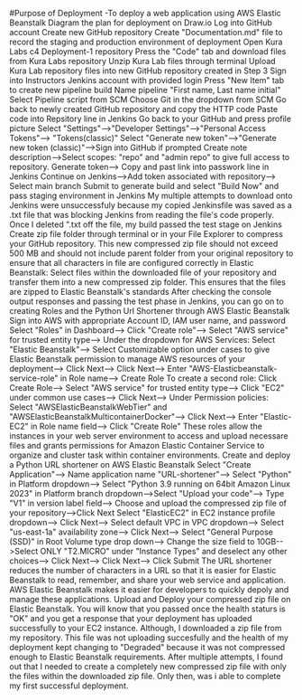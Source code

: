 #Purpose of Deployment
-To deploy a web application using AWS Elastic Beanstalk
Diagram the plan for deployment on Draw.io
Log into GitHub account
Create new GitHub repository
Create "Documentation.md" file to record the staging and production environment of deployment
Open Kura Labs c4 Deployment-1 repository
Press the "Code" tab and download files from Kura Labs repository
Unzip Kura Lab files through terminal 
Upload Kura Lab repository files into new GitHub repository created in Step 3
Sign into Instructors Jenkins account with provided login
Press "New Item" tab to create new pipeline build
Name pipeline "First name, Last name initial"
Select Pipeline script from SCM
Choose Git in the dropdown from SCM
Go back to newly created GitHub repository and copy the HTTP code
Paste code into Repsitory line in Jenkins
Go back to your GitHub and press profile picture
Select "Settings"-->"Developer Settings"-->"Personal Access Tokens"--> "Tokens(classic)"
Select "Generate new token"-->"Generate new token (classic)"-->Sign into GitHub if prompted
Create note description-->Select scopes: "repo" and "admin repo" to give full access to repository.
Generate token--> Copy and past link into passwork line in Jenkins
Continue on Jenkins-->Add token associated with repository--> Select main branch
Submit to generate build and select "Build Now" and pass staging environment in Jenkins
My multiple attempts to download onto Jenkins were unsuccessfuly because my copied Jenkinsfile was saved as a .txt file that was blocking Jenkins from reading the file's code properly. Once I deleted ".txt off the file, my build passed the test stage on Jenkins
Create zip file folder through terminal or in your File Explorer to compress your GitHub repository. This new compressed zip file should not exceed 500 MB and should not include parent folder from your original repository to ensure that all characters in file are configured correctly in Elastic Beanstalk:
Select files within the downloaded file of your repository and transfer them into a new compressed zip folder. This ensures that the files are zipped to Elastic Beanstalk's standards 
After checking the console output responses and passing the test phase in Jenkins, you can go on to creating Roles and the Python Url Shortener through AWS Elastic Beanstalk
Sign into AWS with appropriate Account ID, IAM user name, and password 
Select "Roles" in Dashboard--> Click "Create role"--> Select "AWS service" for trusted entity type--> Under the dropdown for AWS Services: Select "Elastic Beanstalk"--> Select Customizable option under cases to give Elastic Beanstalk permission to manage AWS resources of your deployment--> Click Next--> Click Next--> Enter "AWS-Elasticbeanstalk-service-role" in Role name--> Create Role
To create a second role: Click Create Role--> Select "AWS service" for trusted entity type--> Click "EC2" under common use cases--> Click Next--> Under Permission policies: Select "AWSElasticBeanstalkWebTier" and "AWSElasticBeanstalkMulticontainerDocker"--> Click Next--> Enter "Elastic-EC2" in Role name field--> Click "Create Role"
These roles allow the instances in your web server environment to access and upload necessare files and grants permissions for Amazon Elastic Container Service to organize and cluster task within container environments.
Create and deploy a Python URL shortener on AWS Elastic Beanstalk 
Select "Create Application"--> Name application name "URL-shortener"--> Select "Python" in Platform dropdown--> Select "Python 3.9 running on 64bit Amazon Linux 2023" in Platform branch dropdown-->Select "Upload your code"--> Type "V1" in version label field--> Choose and upload the compressed zip file of your repository-->Click Next
Select "ElasticEC2" in EC2 instance profile dropdown--> Click Next--> Select default VPC in VPC dropdown--> Select "us-east-1a" availability zone--> Click Next--> Select "General Purpose (SSD)" in Root Volume type drop down--> Change the size field to 10GB-->Select ONLY "T2.MICRO" under "Instance Types" and deselect any other choices--> Click Next--> Click Next--> Click Submit
The URL shortener reduces the number of characters in a URL so that it is easier for Elastic Beanstalk to read, remember, and share your web service and application. AWS Elastic Beanstalk makes it easier for developers to quickly depoly and manage these applications.
Upload and Deploy your compressed zip file on Elastic Beanstalk. You will know that you passed once the health staturs is "OK" and you get a response that your deployment has uploaded successfully to your EC2 instance.
Although, I downloaded a zip file from my repository. This file was not uploading succesfully and the health of my deployment kept changing to "Degraded" because it was not compressed enough to Elastic Beanstalk requirements. After multiple attempts, I found out that I needed to create a completely new compressed zip file with only the files within the downloaded zip file. Only then, was i able to complete my first successful deployment. 
